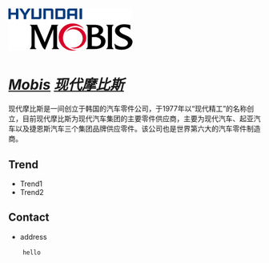 # [![Mobis](./assets/img/Mobis.png "Home-solution") ](https://www.mobis.co.kr/en/tech/tech.do#solution)

# ***[Mobis](https://zh.wikipedia.org/wiki/%E7%8F%BE%E4%BB%A3%E6%91%A9%E6%AF%94%E6%96%AF "wikipedia")  [现代摩比斯](https://zh.wikipedia.org/wiki/%E7%8F%BE%E4%BB%A3%E6%91%A9%E6%AF%94%E6%96%AF "wikipedia")***

现代摩比斯是一间创立于韩国的汽车零件公司，于1977年以“现代精工”的名称创立，目前现代摩比斯为现代汽车集团的主要零件供应商，主要为现代汽车、起亚汽车以及捷恩斯汽车三个集团品牌供应零件。该公司也是世界第六大的汽车零件制造商。

## Trend
- Trend1
- Trend2

## Contact
- address
```
    hello
```